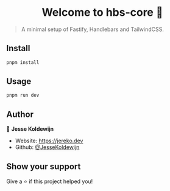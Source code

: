 <h1 align="center">Welcome to hbs-core 👋</h1>
<p>
</p>

> A minimal setup of Fastify, Handlebars and TailwindCSS.

## Install

```sh
pnpm install
```

## Usage

```sh
pnpm run dev
```

## Author

👤 **Jesse Koldewijn**

- Website: https://jereko.dev
- Github: [@JesseKoldewijn](https://github.com/JesseKoldewijn)

## Show your support

Give a ⭐️ if this project helped you!
